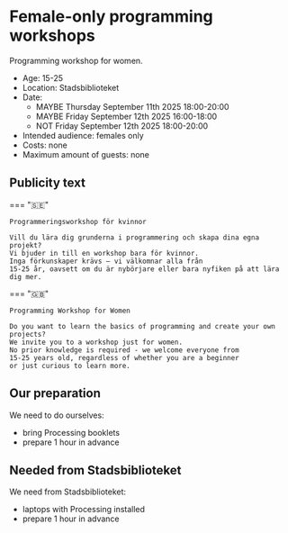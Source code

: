 # Female-only programming workshops

Programming workshop for women.

- Age: 15-25
- Location: Stadsbiblioteket
- Date: 
    - MAYBE Thursday September 11th 2025 18:00-20:00
    - MAYBE Friday September 12th 2025 16:00-18:00
    - NOT Friday September 12th 2025 18:00-20:00
- Intended audience: females only
- Costs: none
- Maximum amount of guests: none

## Publicity text

=== "🇸🇪"

    Programmeringsworkshop för kvinnor

    Vill du lära dig grunderna i programmering och skapa dina egna projekt?
    Vi bjuder in till en workshop bara för kvinnor.
    Inga förkunskaper krävs – vi välkomnar alla från
    15-25 år, oavsett om du är nybörjare eller bara nyfiken på att lära dig mer.

=== "🇬🇧"

    Programming Workshop for Women

    Do you want to learn the basics of programming and create your own projects?
    We invite you to a workshop just for women.
    No prior knowledge is required - we welcome everyone from
    15-25 years old, regardless of whether you are a beginner
    or just curious to learn more.

## Our preparation

We need to do ourselves:

- bring Processing booklets
- prepare 1 hour in advance

## Needed from Stadsbiblioteket

We need from Stadsbiblioteket:

- laptops with Processing installed
- prepare 1 hour in advance
